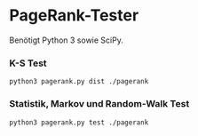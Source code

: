 # PageRank-Tester
Benötigt Python 3 sowie SciPy.

### K-S Test

    python3 pagerank.py dist ./pagerank


### Statistik, Markov und Random-Walk Test

    python3 pagerank.py test ./pagerank